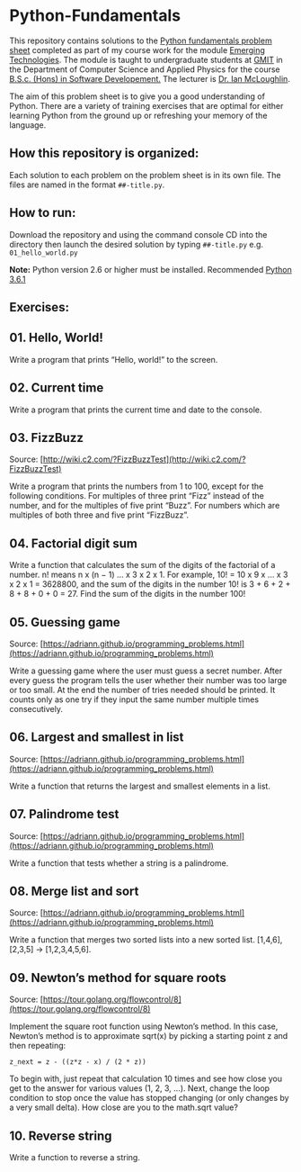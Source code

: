 # Python-Fundamentals
This repository contains solutions to the [Python fundamentals problem sheet](https://emerging-technologies.github.io/problems/python-fundamentals.html) completed as part of my course work for the module [Emerging Technologies](https://emerging-technologies.github.io/).
The module is taught to undergraduate students at [GMIT](http://www.gmit.ie/) in the Department of Computer Science and Applied Physics for the course [B.S.c. (Hons) in Software Developement.](https://www.gmit.ie/software-development/bachelor-science-honours-software-development) The lecturer is  [Dr. Ian McLoughlin](https://ianmcloughlin.github.io/).

The aim of this problem sheet is to give you a good understanding of Python. There are a variety of training exercises that are optimal for either learning Python from the ground up or refreshing your memory of the language.

## How this repository is organized:
Each solution to each problem on the problem sheet is in its own file. The files are named in the format `##-title.py`.

## How to run:
Download the repository and using the command console CD into the directory then launch the desired solution by typing `##-title.py` e.g. `01_hello_world.py`  

**Note:** Python version 2.6 or higher must be installed. Recommended [Python 3.6.1](https://www.python.org/downloads/release/python-361/)

## Exercises:
## 01. Hello, World!
Write a program that prints “Hello, world!” to the screen.
## 02. Current time
Write a program that prints the current time and date to the console.
## 03. FizzBuzz
Source: [http://wiki.c2.com/?FizzBuzzTest](http://wiki.c2.com/?FizzBuzzTest)

Write a program that prints the numbers from 1 to 100, except for the following conditions. For multiples of three print “Fizz” instead of the number, and for the multiples of five print “Buzz”. For numbers which are multiples of both three and five print “FizzBuzz”.
## 04. Factorial digit sum
Write a function that calculates the sum of the digits of the factorial of a number. n! means n x (n − 1) … x 3 x 2 x 1. For example, 10! = 10 x 9 x … x 3 x 2 x 1 = 3628800, and the sum of the digits in the number 10! is 3 + 6 + 2 + 8 + 8 + 0 + 0 = 27. Find the sum of the digits in the number 100!
## 05. Guessing game
Source: [https://adriann.github.io/programming_problems.html](https://adriann.github.io/programming_problems.html)

Write a guessing game where the user must guess a secret number. After every guess the program tells the user whether their number was too large or too small. At the end the number of tries needed should be printed. It counts only as one try if they input the same number multiple times consecutively.
## 06. Largest and smallest in list
Source: [https://adriann.github.io/programming_problems.html](https://adriann.github.io/programming_problems.html)

Write a function that returns the largest and smallest elements in a list.
## 07. Palindrome test
Source: [https://adriann.github.io/programming_problems.html](https://adriann.github.io/programming_problems.html)

Write a function that tests whether a string is a palindrome.
## 08. Merge list and sort
Source: [https://adriann.github.io/programming_problems.html](https://adriann.github.io/programming_problems.html)

Write a function that merges two sorted lists into a new sorted list. [1,4,6],[2,3,5] → [1,2,3,4,5,6].
## 09. Newton’s method for square roots
Source: [https://tour.golang.org/flowcontrol/8](https://tour.golang.org/flowcontrol/8)

Implement the square root function using Newton’s method. In this case, Newton’s method is to approximate sqrt(x) by picking a starting point z and then repeating:

`z_next = z - ((z*z - x) / (2 * z))`

To begin with, just repeat that calculation 10 times and see how close you get to the answer for various values (1, 2, 3, …). Next, change the loop condition to stop once the value has stopped changing (or only changes by a very small delta). How close are you to the math.sqrt value?
## 10. Reverse string
Write a function to reverse a string.
